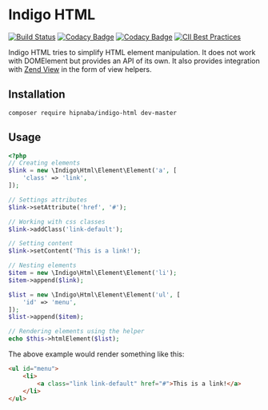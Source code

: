 # Indigo HTML

[![Build Status](https://travis-ci.org/hipnaba/indigo-html.svg?branch=master)](https://travis-ci.org/hipnaba/indigo-html.svg?branch=master)
[![Codacy Badge](https://api.codacy.com/project/badge/Grade/adb446e438a84582acd3c6a9e604b8c3)](https://www.codacy.com/app/hipnaba/indigo-html?utm_source=github.com&amp;utm_medium=referral&amp;utm_content=hipnaba/indigo-html&amp;utm_campaign=Badge_Grade)
[![Codacy Badge](https://api.codacy.com/project/badge/Coverage/adb446e438a84582acd3c6a9e604b8c3)](https://www.codacy.com/app/hipnaba/indigo-html?utm_source=github.com&utm_medium=referral&utm_content=hipnaba/indigo-html&utm_campaign=Badge_Coverage)
[![CII Best Practices](https://bestpractices.coreinfrastructure.org/projects/729/badge)](https://bestpractices.coreinfrastructure.org/projects/729)

Indigo HTML tries to simplify HTML element manipulation. It does not work with
DOMElement but provides an API of its own. It also provides integration with
[Zend View](https://docs.zendframework.com/zend-view/) in the form of view helpers.

## Installation

```
composer require hipnaba/indigo-html dev-master
```

## Usage

```php
<?php
// Creating elements
$link = new \Indigo\Html\Element\Element('a', [
    'class' => 'link',
]);

// Settings attributes
$link->setAttribute('href', '#');

// Working with css classes
$link->addClass('link-default');

// Setting content
$link->setContent('This is a link!');

// Nesting elements
$item = new \Indigo\Html\Element\Element('li');
$item->append($link);

$list = new \Indigo\Html\Element\Element('ul', [
    'id' => 'menu',
]);
$list->append($item);

// Rendering elements using the helper
echo $this->htmlElement($list);
```

The above example would render something like this:

```html
<ul id="menu">
    <li>
        <a class="link link-default" href="#">This is a link!</a>
    </li>
</ul>
```